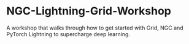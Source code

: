 # NGC-Lightning-Grid-Workshop
A workshop that walks through how to get started with Grid, NGC and PyTorch Lightning to supercharge deep learning.
